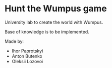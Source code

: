 # Hunt the Wumpus game 

University lab to create the world with Wumpus.

Base of knowledge is to be implemented.

Made by:
- Ihor Paprotskyi
- Anton Butenko
- Oleksii Lozovoi
